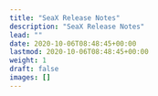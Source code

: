 ```yaml
---
title: "SeaX Release Notes"
description: "SeaX Release Notes"
lead: ""
date: 2020-10-06T08:48:45+00:00
lastmod: 2020-10-06T08:48:45+00:00
weight: 1
draft: false
images: []
---
```

